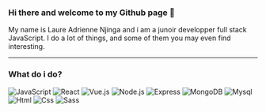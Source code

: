 ### Hi there and welcome to my Github page 👋


My name is Laure Adrienne Njinga and i am a junoir developper full stack JavaScript. I do a lot of things, and some of them you may even find interesting.

---

### What do i do?

<p>
<img alt="JavaScript" src="https://img.shields.io/badge/javascript-F7DF1E?logo=javascript&logoColor=black&style=flat"/>
<img alt="React" src="https://img.shields.io/badge/react-61DAFB?logo=react&logoColor=white&style=flat"/>
<img alt="Vue.js" src="https://img.shields.io/badge/vue-4FC08D?logo=vue.js&logoColor=white&style=flat"/>
<img alt="Node.js" src="https://img.shields.io/badge/node-339933?logo=node.js&logoColor=white&style=flat"/>
<img alt="Express" src="https://img.shields.io/badge/express.js-lightgrey?logo=express.js&logoColor=white&style=flat"/>
<img alt="MongoDB" src="https://img.shields.io/badge/MongoDB-47A248?logo=mongodb&logoColor=white&style=flat"/>
<img alt="Mysql" src="https://img.shields.io/badge/Mysql-4479A1?logo=mysql&logoColor=white&style=flat"/>
<img alt="Html" src="https://img.shields.io/badge/html-E34F26?logo=html5&logoColor=white&style=flat"/>
<img alt="Css" src="https://img.shields.io/badge/css-1572B6?logo=css3&logoColor=white&style=flat"/>
<img alt="Sass" src="https://img.shields.io/badge/sass-CC6699?logo=sass&logoColor=white&style=flat"/>
</p>

